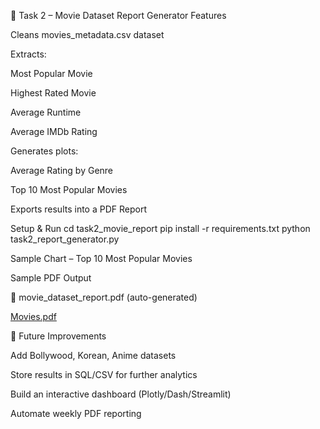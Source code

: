 📝 Task 2 – Movie Dataset Report Generator
Features

Cleans movies_metadata.csv dataset

Extracts:

Most Popular Movie

Highest Rated Movie

Average Runtime

Average IMDb Rating

Generates plots:

Average Rating by Genre

Top 10 Most Popular Movies

Exports results into a PDF Report

Setup & Run
cd task2_movie_report
pip install -r requirements.txt
python task2_report_generator.py

Sample Chart – Top 10 Most Popular Movies

Sample PDF Output

📄 movie_dataset_report.pdf (auto-generated)

[Movies.pdf](https://github.com/user-attachments/files/21808262/Movies.pdf)


🔮 Future Improvements

Add Bollywood, Korean, Anime datasets

Store results in SQL/CSV for further analytics

Build an interactive dashboard (Plotly/Dash/Streamlit)

Automate weekly PDF reporting
